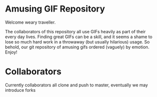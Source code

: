 Amusing GIF Repository
====

Welcome weary traveller.

The collaborators of this repository all use GIFs heavily as part of their every day lives. Finding great GIFs can be a skill, and it seems a shame to lose so much hard work in a throwaway (but usually hilarious) usage. So behold, our git repository of amusing gifs ordered (vaguely) by emotion. Enjoy!

# Collaborators

Currently collaborators all clone and push to master, eventually we may introduce forks
